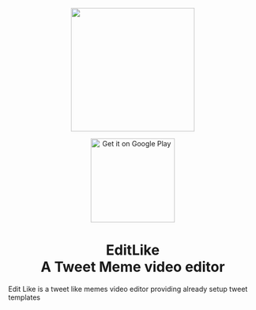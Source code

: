 <p align='center'>
<img width='250px%' height='250px' src='https://user-images.githubusercontent.com/102758905/185301650-e2c493a5-3288-46d9-aef4-933df81fbf3b.png#gh-dark-mode-only' >

<div align='center'>
  <a href='https://play.google.com/store/apps/details?id=com.editlike.app'>
    <img width='170px%' alt='Get it on Google Play' src='https://play.google.com/intl/en_us/badges/static/images/badges/en_badge_web_generic.png'/>
  </a>
</div>

<div align='center'>

<h1> EditLike<br>
A Tweet Meme video editor
</h1>

</div>
Edit Like is a tweet like memes video editor providing already setup tweet templates
